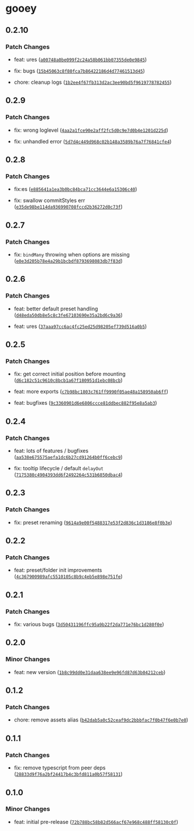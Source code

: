# gooey

## 0.2.10

### Patch Changes

-   feat: ures ([`a00748a0be099f2c24a58b061bb07355de0e9845`](https://github.com/braebo/gooey/commit/a00748a0be099f2c24a58b061bb07355de0e9845))

-   fix: bugs ([`15b45063c8f80fca7b86422186d4d77461513d45`](https://github.com/braebo/gooey/commit/15b45063c8f80fca7b86422186d4d77461513d45))

-   chore: cleanup logs ([`1b2ee4f67fb313d2ac3ee90bd5f9619778782455`](https://github.com/braebo/gooey/commit/1b2ee4f67fb313d2ac3ee90bd5f9619778782455))

## 0.2.9

### Patch Changes

-   fix: wrong loglevel ([`4aa2a1fce90e2aff2fc5d0c9e7d0b4e1201d225d`](https://github.com/braebo/gooey/commit/4aa2a1fce90e2aff2fc5d0c9e7d0b4e1201d225d))

-   fix: unhandled error ([`5d7d4c449d968c02b148a3589b76a7f76841cfe4`](https://github.com/braebo/gooey/commit/5d7d4c449d968c02b148a3589b76a7f76841cfe4))

## 0.2.8

### Patch Changes

-   fix:es ([`e885641a1ea3b0bc84bca71cc3644e6a15306c40`](https://github.com/braebo/gooey/commit/e885641a1ea3b0bc84bca71cc3644e6a15306c40))

-   fix: swallow commitStyles err ([`e35de98be114da936990708fccd2b36272d0c73f`](https://github.com/braebo/gooey/commit/e35de98be114da936990708fccd2b36272d0c73f))

## 0.2.7

### Patch Changes

-   fix: `bindMany` throwing when options are missing ([`e0e3d205b78e4a29b1bcbdf8793698083db7f83d`](https://github.com/braebo/gooey/commit/e0e3d205b78e4a29b1bcbdf8793698083db7f83d))

## 0.2.6

### Patch Changes

-   feat: better default preset handling ([`d48eda50db8e5c8c3fe67103690e35a2bd6c9a36`](https://github.com/braebo/gooey/commit/d48eda50db8e5c8c3fe67103690e35a2bd6c9a36))

-   feat: ures ([`37aaa97cc6ac4fc25ed25d98205ef739d516a0b5`](https://github.com/braebo/gooey/commit/37aaa97cc6ac4fc25ed25d98205ef739d516a0b5))

## 0.2.5

### Patch Changes

-   fix: get correct initial position before mounting ([`d6c182c51c9610c8bcb1a67f180951d1ebc08bcb`](https://github.com/braebo/gooey/commit/d6c182c51c9610c8bcb1a67f180951d1ebc08bcb))

-   feat: more exports ([`c7b98bc1803c761ff9990f05ae48a158950ab6ff`](https://github.com/braebo/gooey/commit/c7b98bc1803c761ff9990f05ae48a158950ab6ff))

-   feat: bugfixes ([`9c3360901d6e6806ccce81ddbec882f95e8a5ab3`](https://github.com/braebo/gooey/commit/9c3360901d6e6806ccce81ddbec882f95e8a5ab3))

## 0.2.4

### Patch Changes

-   feat: lots of features / bugfixes ([`aa538e675575aefa1dc6b27cd91264b0ff6cebc9`](https://github.com/braebo/gooey/commit/aa538e675575aefa1dc6b27cd91264b0ff6cebc9))

-   fix: tooltip lifecycle / default `delayOut` ([`7175380c4904393dd6f2492264c531b6850dbac4`](https://github.com/braebo/gooey/commit/7175380c4904393dd6f2492264c531b6850dbac4))

## 0.2.3

### Patch Changes

-   fix: preset renaming ([`9614a9e00f5488317e53f2d836c1d3186e8f0b3e`](https://github.com/braebo/gooey/commit/9614a9e00f5488317e53f2d836c1d3186e8f0b3e))

## 0.2.2

### Patch Changes

-   feat: preset/folder init improvements ([`4c367900989afc5510105c8b9c4eb5e898e751fe`](https://github.com/braebo/gooey/commit/4c367900989afc5510105c8b9c4eb5e898e751fe))

## 0.2.1

### Patch Changes

-   fix: various bugs ([`3d50431196ffc95a9b22f2da771e76bc1d280f0e`](https://github.com/braebo/gooey/commit/3d50431196ffc95a9b22f2da771e76bc1d280f0e))

## 0.2.0

### Minor Changes

-   feat: new version ([`1b8c99dd0e31daa638ee9e96fd87d63b04212ceb`](https://github.com/braebo/gooey/commit/1b8c99dd0e31daa638ee9e96fd87d63b04212ceb))

## 0.1.2

### Patch Changes

-   chore: remove assets alias ([`b42dab5a0c52ceaf9dc2bbbfac7f0b47f6e0b7e0`](https://github.com/braebo/gooey/commit/b42dab5a0c52ceaf9dc2bbbfac7f0b47f6e0b7e0))

## 0.1.1

### Patch Changes

-   fix: remove typescript from peer deps ([`28833d9f76a2bf24417b4c3bfd811a0b57f58131`](https://github.com/braebo/gooey/commit/28833d9f76a2bf24417b4c3bfd811a0b57f58131))

## 0.1.0

### Minor Changes

-   feat: initial pre-release ([`72b788bc58b82d566acf67e968c488ff58130c0f`](https://github.com/braebo/gooey/commit/72b788bc58b82d566acf67e968c488ff58130c0f))
